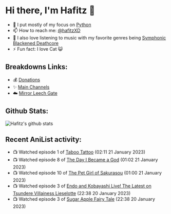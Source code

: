 # Hi there, I'm Hafitz 👋
- 🐍 I put mostly of my focus on [Python](https://python.org)
- 📫 How to reach me: [@hafitzXD](https://t.me/hafitzXD)
- 🎵 I also love listening to music with my favorite genres being [Symphonic Blackened Deathcore](https://youtu.be/qyYmS_iBcy4)
- ⚡ Fun fact: I love Cat 😺

## Breakdowns Links:
- 💰 [Donations](https://t.me/TheBreakdowns/2)
- ✨ [Main Channels](https://t.me/TheBreakdowns)
- ☁️ [Mirror Leech Gate](https://t.me/BreakdownsGate)

## Github Stats:
![Hafitz's github stats](https://github-readme-stats.vercel.app/api?username=breakdowns&show_icons=true&count_private=true&bg_color=00000000&text_color=777)

## Recent AniList activity:
<!-- ANILIST_ACTIVITY:start -->

-   📺 Watched episode 1 of [Taboo Tattoo](https://anilist.co/anime/21031) (02:11 21 January 2023)
-   📺 Watched episode 8 of [The Day I Became a God](https://anilist.co/anime/118419) (01:02 21 January 2023)
-   📺 Watched episode 10 of [The Pet Girl of Sakurasou](https://anilist.co/anime/13759) (01:00 21 January 2023)
-   📺 Watched episode 3 of [Endo and Kobayashi Live! The Latest on Tsundere Villainess Lieselotte](https://anilist.co/anime/143064) (22:38 20 January 2023)
-   📺 Watched episode 3 of [Sugar Apple Fairy Tale](https://anilist.co/anime/139821) (22:38 20 January 2023)

<!-- ANILIST_ACTIVITY:end -->
